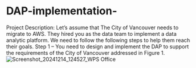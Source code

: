 # DAP-implementation-
Project Description:
Let’s assume that The City of Vancouver needs to migrate to AWS. They hired you as the data team to implement a data analytic platform. We need to follow the following steps to help them reach their goals.
Step 1 – You need to design and implement the DAP to support the requirements of the City of Vancouver addressed in Figure 1.
![Screenshot_20241214_124527_WPS Office](https://github.com/user-attachments/assets/2e6b46db-b317-400f-8119-c21632bdd796)

